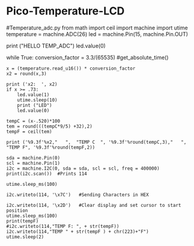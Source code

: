 # Pico-Temperature-LCD

#Temperature_adc.py
from math import ceil
import machine
import utime
temperature = machine.ADC(26)
led = machine.Pin(15, machine.Pin.OUT)


print ("HELLO TEMP_ADC")
led.value(0)

while True:
    conversion_factor = 3.3/(65535)
    #get_absolute_time()
   
    x = (temperature.read_u16()) * conversion_factor
    x2 = round(x,3)
   
    print ('x2:  ', x2)
    if x >= .73:
        led.value(1)
        utime.sleep(10)
        print ("LED")
        led.value(0)
       
    tempC = (x-.520)*100    
    tem = round(((tempC*9/5) +32),2)
    tempF = ceil(tem)
   
    print ('%9.3f'%x2,"   ",  "TEMP C  ", '%9.3f'%round(tempC,3),"   ", "TEMP F", '%9.3f'%round(tempF,2))
   
    sda = machine.Pin(0)
    scl = machine.Pin(1)
    i2c = machine.I2C(0, sda = sda, scl = scl, freq = 400000)
    print(i2c.scan())  #Prints 114

    utime.sleep_ms(100)

    i2c.writeto(114, '\x7C')   #Sending Characters in HEX

    i2c.writeto(114, '\x2D')   #Clear display and set cursor to start position
    utime.sleep_ms(100)                                                                                                                                                                                                                                                                                                                                                                                                                        
    print(tempF)
    #i2c.writeto(114,"TEMP F: ", + str(tempF))
    i2c.writeto(114,"TEMP " + str(tempF ) + chr(223)+"F")  
    utime.sleep(2)
   




